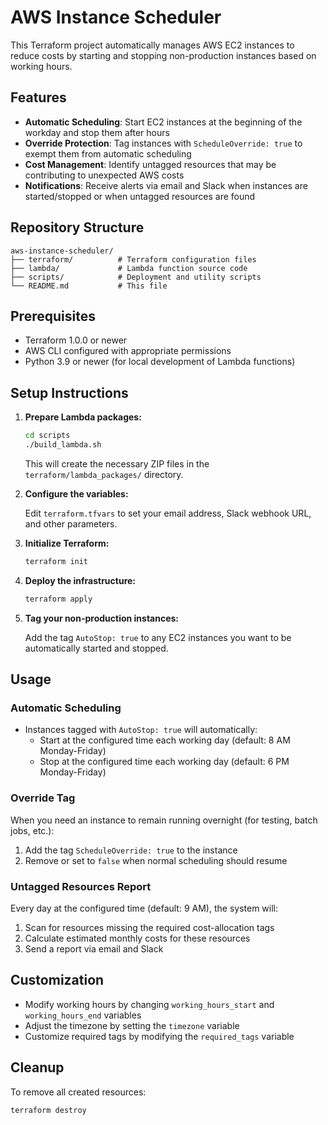 # AWS Instance Scheduler

This Terraform project automatically manages AWS EC2 instances to reduce costs by starting and stopping non-production instances based on working hours.

## Features

- **Automatic Scheduling**: Start EC2 instances at the beginning of the workday and stop them after hours
- **Override Protection**: Tag instances with `ScheduleOverride: true` to exempt them from automatic scheduling
- **Cost Management**: Identify untagged resources that may be contributing to unexpected AWS costs
- **Notifications**: Receive alerts via email and Slack when instances are started/stopped or when untagged resources are found

## Repository Structure

```
aws-instance-scheduler/
├── terraform/          # Terraform configuration files
├── lambda/             # Lambda function source code
├── scripts/            # Deployment and utility scripts
└── README.md           # This file
```

## Prerequisites

- Terraform 1.0.0 or newer
- AWS CLI configured with appropriate permissions
- Python 3.9 or newer (for local development of Lambda functions)

## Setup Instructions

1. **Prepare Lambda packages:**

   ```bash
   cd scripts
   ./build_lambda.sh
   ```

   This will create the necessary ZIP files in the `terraform/lambda_packages/` directory.

2. **Configure the variables:**

   Edit `terraform.tfvars` to set your email address, Slack webhook URL, and other parameters.

3. **Initialize Terraform:**

   ```bash
   terraform init
   ```

4. **Deploy the infrastructure:**

   ```bash
   terraform apply
   ```

5. **Tag your non-production instances:**

   Add the tag `AutoStop: true` to any EC2 instances you want to be automatically started and stopped.

## Usage

### Automatic Scheduling

- Instances tagged with `AutoStop: true` will automatically:
  - Start at the configured time each working day (default: 8 AM Monday-Friday)
  - Stop at the configured time each working day (default: 6 PM Monday-Friday)

### Override Tag

When you need an instance to remain running overnight (for testing, batch jobs, etc.):

1. Add the tag `ScheduleOverride: true` to the instance
2. Remove or set to `false` when normal scheduling should resume

### Untagged Resources Report

Every day at the configured time (default: 9 AM), the system will:

1. Scan for resources missing the required cost-allocation tags
2. Calculate estimated monthly costs for these resources
3. Send a report via email and Slack

## Customization

- Modify working hours by changing `working_hours_start` and `working_hours_end` variables
- Adjust the timezone by setting the `timezone` variable
- Customize required tags by modifying the `required_tags` variable

## Cleanup

To remove all created resources:

```bash
terraform destroy
```
